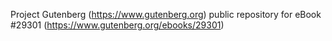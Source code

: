 Project Gutenberg (https://www.gutenberg.org) public repository for eBook #29301 (https://www.gutenberg.org/ebooks/29301)
